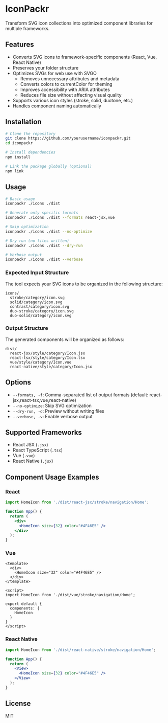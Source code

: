 # IconPackr

Transform SVG icon collections into optimized component libraries for multiple frameworks.

## Features

- Converts SVG icons to framework-specific components (React, Vue, React Native)
- Preserves your folder structure
- Optimizes SVGs for web use with SVGO
  - Removes unnecessary attributes and metadata
  - Converts colors to currentColor for theming
  - Improves accessibility with ARIA attributes
  - Reduces file size without affecting visual quality
- Supports various icon styles (stroke, solid, duotone, etc.)
- Handles component naming automatically

## Installation

```bash
# Clone the repository
git clone https://github.com/yourusername/iconpackr.git
cd iconpackr

# Install dependencies
npm install

# Link the package globally (optional)
npm link
```

## Usage

```bash
# Basic usage
iconpackr ./icons ./dist

# Generate only specific formats
iconpackr ./icons ./dist --formats react-jsx,vue

# Skip optimization
iconpackr ./icons ./dist --no-optimize

# Dry run (no files written)
iconpackr ./icons ./dist --dry-run

# Verbose output
iconpackr ./icons ./dist --verbose
```

### Expected Input Structure

The tool expects your SVG icons to be organized in the following structure:

```
icons/
  stroke/category/icon.svg
  solid/category/icon.svg
  contrast/category/icon.svg
  duo-stroke/category/icon.svg
  duo-solid/category/icon.svg
```

### Output Structure

The generated components will be organized as follows:

```
dist/
  react-jsx/style/category/Icon.jsx
  react-tsx/style/category/Icon.tsx
  vue/style/category/Icon.vue
  react-native/style/category/Icon.jsx
```

## Options

- `--formats, -f`: Comma-separated list of output formats (default: react-jsx,react-tsx,vue,react-native)
- `--no-optimize`: Skip SVG optimization
- `--dry-run, -d`: Preview without writing files
- `--verbose, -v`: Enable verbose output

## Supported Frameworks

- React JSX (`.jsx`)
- React TypeScript (`.tsx`)
- Vue (`.vue`)
- React Native (`.jsx`)

## Component Usage Examples

### React

```jsx
import HomeIcon from './dist/react-jsx/stroke/navigation/Home';

function App() {
  return (
    <div>
      <HomeIcon size={32} color="#4F46E5" />
    </div>
  );
}
```

### Vue

```vue
<template>
  <div>
    <HomeIcon size="32" color="#4F46E5" />
  </div>
</template>

<script>
import HomeIcon from './dist/vue/stroke/navigation/Home';

export default {
  components: {
    HomeIcon
  }
}
</script>
```

### React Native

```jsx
import HomeIcon from './dist/react-native/stroke/navigation/Home';

function App() {
  return (
    <View>
      <HomeIcon size={32} color="#4F46E5" />
    </View>
  );
}
```

## License

MIT 